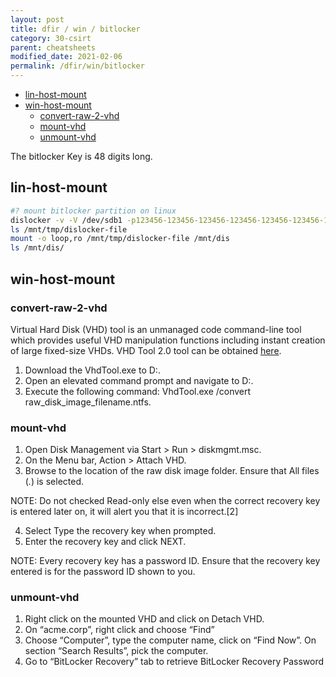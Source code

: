 ```yaml
---
layout: post
title: dfir / win / bitlocker
category: 30-csirt
parent: cheatsheets
modified_date: 2021-02-06
permalink: /dfir/win/bitlocker
---
```


<!-- vscode-markdown-toc -->
* [lin-host-mount](#lin-host-mount)
* [win-host-mount](#win-host-mount)
	* [convert-raw-2-vhd](#convert-raw-2-vhd)
	* [mount-vhd](#mount-vhd)
	* [unmount-vhd](#unmount-vhd)

<!-- vscode-markdown-toc-config
	numbering=false
	autoSave=true
	/vscode-markdown-toc-config -->
<!-- /vscode-markdown-toc -->

The bitlocker Key is 48 digits long.

## <a name='lin-host-mount'></a>lin-host-mount
```sh
#? mount bitlocker partition on linux
dislocker -v -V /dev/sdb1 -p123456-123456-123456-123456-123456-123456-123456-123456 -- /mnt/tmp
ls /mnt/tmp/dislocker-file
mount -o loop,ro /mnt/tmp/dislocker-file /mnt/dis
ls /mnt/dis/

```
## <a name='win-host-mount'></a>win-host-mount

### <a name='convert-raw-2-vhd'></a>convert-raw-2-vhd 

Virtual Hard Disk (VHD) tool is an unmanaged code command-line tool which provides useful VHD manipulation functions including instant creation of large fixed-size VHDs.
VHD Tool 2.0 tool can be obtained [here](http://archive.msdn.microsoft.com/vhdtool/Release/ProjectReleases.aspx?ReleaseId=5344).
 
1. Download the VhdTool.exe to D:\.
2. Open an elevated command prompt and navigate to D:\.
3. Execute the following command: VhdTool.exe /convert raw_disk_image_filename.ntfs.

### <a name='mount-vhd'></a>mount-vhd
1. Open Disk Management via Start > Run > diskmgmt.msc. 
2. On the Menu bar, Action > Attach VHD.
3. Browse to the location of the raw disk image folder. Ensure that All files (*.*) is selected.  
 
NOTE: Do not checked Read-only else even when the correct recovery key is entered later on, it will alert you that it is incorrect.[2] 

4. Select Type the recovery key when prompted.
5. Enter the recovery key and click NEXT.
 
NOTE: Every recovery key has a password ID. Ensure that the recovery key entered is for the password ID shown to you.
 
### <a name='unmount-vhd'></a>unmount-vhd
 
1. Right click on the mounted VHD and click on Detach VHD.
2. On “acme.corp”, right click and choose “Find”
3. Choose “Computer”, type the computer name, click on “Find Now”. On section “Search Results”, pick the computer.
4. Go to “BitLocker Recovery” tab to retrieve BitLocker Recovery Password   

